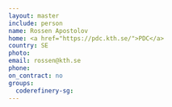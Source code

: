 ```yaml
---
layout: master
include: person
name: Rossen Apostolov
home: <a href="https://pdc.kth.se/">PDC</a>
country: SE
photo:
email: rossen@kth.se
phone:
on_contract: no
groups:
  coderefinery-sg:
---
```

